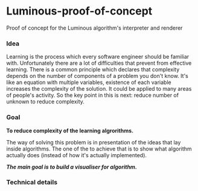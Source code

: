 # Luminous-proof-of-concept
Proof of concept for the Luminous algorithm's interpreter and renderer

### Idea

Learning is the process which every software engineer should be familiar with. Unfortunately there are a lot of difficulties that prevent from effective learning. There is a common principle which declares that complexity depends on the number of components of a problem you don't know. It's like an equation with multiple variables, existence of each variable increases the complexity of the solution. It could be applied to many areas of people's activity. So the key point in this is next: reduce number of unknown to reduce complexity.

### Goal

**To reduce complexity of the learning algrorithms.**

The way of solving this problem is in presentation of the ideas that lay inside algorithms.
The one of the to achieve that is to show what algorithm actually does (instead of how it's actually implemented).

***The main goal is to build a visualiser for algorithm.***

### Technical details
